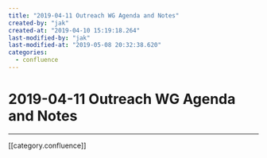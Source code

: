 ```yaml
---
title: "2019-04-11 Outreach WG Agenda and Notes"
created-by: "jak"
created-at: "2019-04-10 15:19:18.264"
last-modified-by: "jak"
last-modified-at: "2019-05-08 20:32:38.620"
categories:
  - confluence
---
```


# 2019-04-11 Outreach WG Agenda and Notes


---

[[category.confluence]]

